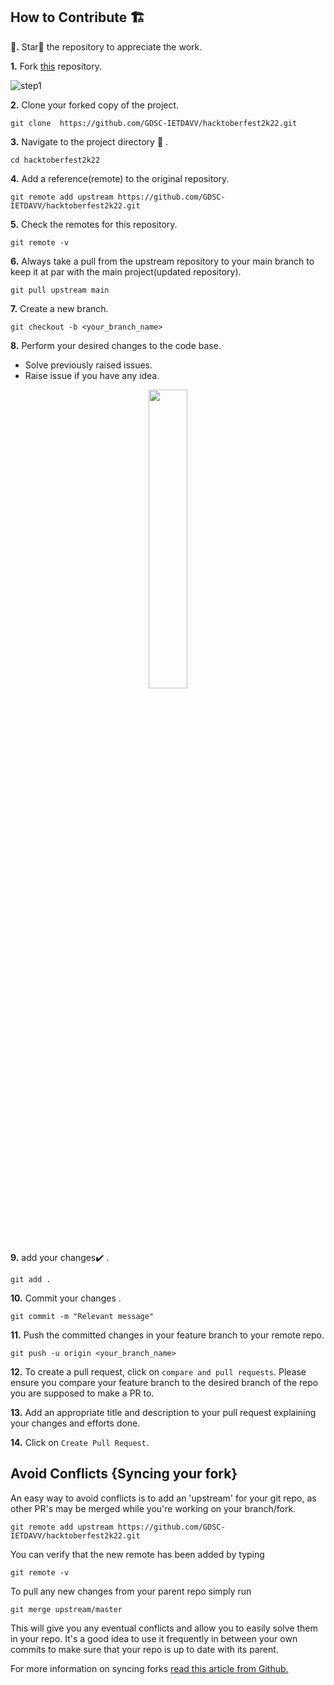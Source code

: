 ## How to Contribute 🏗

**🌟.** Star🌟 the repository to appreciate the work.

**1.** Fork [this](https://github.com/GDSC-IETDAVV/hacktoberfest2k22.git) repository.

![step1](https://user-images.githubusercontent.com/72425181/122670266-be43ee80-d1de-11eb-9330-8d07ce2bd7ab.png)

**2.** Clone your forked copy of the project.

```
git clone  https://github.com/GDSC-IETDAVV/hacktoberfest2k22.git
```

**3.** Navigate to the project directory :file_folder: .

```
cd hacktoberfest2k22
```

**4.** Add a reference(remote) to the original repository.

```
git remote add upstream https://github.com/GDSC-IETDAVV/hacktoberfest2k22.git
```

**5.** Check the remotes for this repository.

```
git remote -v
```

**6.** Always take a pull from the upstream repository to your main branch to keep it at par with the main project(updated repository).

```
git pull upstream main
```

**7.** Create a new branch.

```
git checkout -b <your_branch_name>
```

**8.** Perform your desired changes to the code base.
  - Solve previously raised issues.
  - Raise issue if you have any idea.

<p align="center"><img width=35% src="https://media2.giphy.com/media/L1R1tvI9svkIWwpVYr/giphy.gif?cid=ecf05e47pzi2rpig0vc8pjusra8hiai1b91zgiywvbubu9vu&rid=giphy.gif"></p>

**9.** add your changes:heavy_check_mark: .

```
git add .
```

**10.** Commit your changes .

```
git commit -m "Relevant message"
```

**11.** Push the committed changes in your feature branch to your remote repo.

```
git push -u origin <your_branch_name>
```

**12.** To create a pull request, click on `compare and pull requests`. Please ensure you compare your feature branch to the desired branch of the repo you are supposed to make a PR to.

**13.** Add an appropriate title and description to your pull request explaining your changes and efforts done.

**14.** Click on `Create Pull Request`.

## Avoid Conflicts {Syncing your fork}

An easy way to avoid conflicts is to add an 'upstream' for your git repo, as other PR's may be merged while you're working on your branch/fork.

```terminal
git remote add upstream https://github.com/GDSC-IETDAVV/hacktoberfest2k22.git
```

You can verify that the new remote has been added by typing

```terminal
git remote -v
```

To pull any new changes from your parent repo simply run

```terminal
git merge upstream/master
```

This will give you any eventual conflicts and allow you to easily solve them in your repo. It's a good idea to use it frequently in between your own commits to make sure that your repo is up to date with its parent.

For more information on syncing forks [read this article from Github.](https://help.github.com/articles/syncing-a-fork/)
